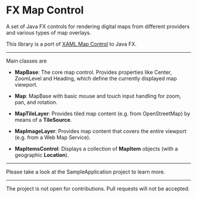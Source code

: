 # FX Map Control

A set of Java FX controls for rendering digital maps from different providers and various types
of map overlays.

This library is a port of [XAML Map Control](https://github.com/ClemensFischer/XAML-Map-Control) to Java FX.

--- 

Main classes are

- **MapBase**: The core map control. Provides properties like Center, ZoomLevel and Heading, which
define the currently displayed map viewport.

- **Map**: MapBase with basic mouse and touch input handling for zoom, pan, and rotation.

- **MapTileLayer**: Provides tiled map content (e.g. from OpenStreetMap) by means of a **TileSource**.

- **MapImageLayer**: Provides map content that covers the entire viewport (e.g. from a Web Map Service).

- **MapItemsControl**: Displays a collection of **MapItem** objects (with a geographic **Location**).

--- 

Please take a look at the SampleApplication project to learn more.

---

The project is not open for contributions. Pull requests will not be accepted.

